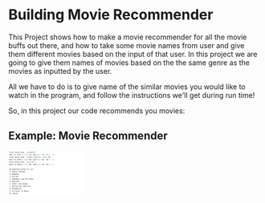 # Building Movie Recommender
This Project shows how to make a movie recommender for all the movie buffs out there, and how to take some movie names from user and give them different movies based on the input of that user. In this project we are going to give them names of movies based on the the same genre as the movies as inputted by the user. 

All we have to do is to give name of the similar movies you would like to watch in the program, and follow the instructions we'll get during run time!

So, in this project our code recommends you movies:


## Example: Movie Recommender



<img src="https://github.com/saranshkhulbe7/Movie_Recommender/blob/master/Output.png" alt="Input Image" width="30%">


